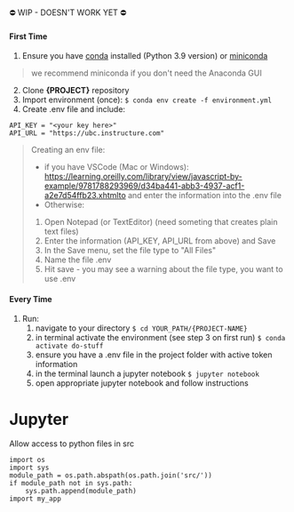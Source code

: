 
⛔️ WIP - DOESN'T WORK YET ⛔️

#### First Time

1. Ensure you have [conda](https://docs.conda.io/projects/conda/en/latest/user-guide/install/index.html) installed (Python 3.9 version) or [miniconda](https://docs.conda.io/en/latest/miniconda.html)
> we recommend miniconda if you don't need the Anaconda GUI
2. Clone **{PROJECT}** repository
3. Import environment (once): `$ conda env create -f environment.yml`
4. Create .env file and include:

```
API_KEY = "<your key here>"
API_URL = "https://ubc.instructure.com"
```

> Creating an env file: 
> - if you have VSCode (Mac or Windows): https://learning.oreilly.com/library/view/javascript-by-example/9781788293969/d34ba441-abb3-4937-acf1-a2e7d54ffb23.xhtmlto and enter the information into the .env file
> - Otherwise:
> 1. Open Notepad (or TextEditor) (need someting that creates plain text files)
> 2. Enter the information (API_KEY, API_URL from above) and Save
> 3. In the Save menu, set the file type to "All Files" 
> 4. Name the file .env
> 5. Hit save - you may see a warning about the file type, you want to use .env

#### Every Time

1. Run:
   1. navigate to your directory `$ cd YOUR_PATH/{PROJECT-NAME}`
   1. in terminal activate the environment (see step 3 on first run) `$ conda activate do-stuff`
   2. ensure you have a .env file in the project folder with active token information
   3. in the terminal launch a jupyter notebook `$ jupyter notebook`
   4. open appropriate jupyter notebook and follow instructions 


# Jupyter
Allow access to python files in src

```
import os
import sys
module_path = os.path.abspath(os.path.join('src/'))
if module_path not in sys.path:
    sys.path.append(module_path)
import my_app
```
